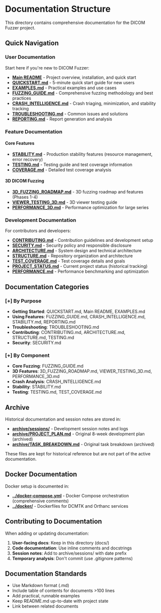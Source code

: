 # Documentation Structure

This directory contains comprehensive documentation for the DICOM Fuzzer project.

## Quick Navigation

### User Documentation

Start here if you're new to DICOM Fuzzer:

- **[Main README](../README.md)** - Project overview, installation, and quick start
- **[QUICKSTART.md](QUICKSTART.md)** - 5-minute quick start guide for new users
- **[EXAMPLES.md](EXAMPLES.md)** - Practical examples and use cases
- **[FUZZING_GUIDE.md](FUZZING_GUIDE.md)** - Comprehensive fuzzing methodology and best practices
- **[CRASH_INTELLIGENCE.md](CRASH_INTELLIGENCE.md)** - Crash triaging, minimization, and stability tracking
- **[TROUBLESHOOTING.md](TROUBLESHOOTING.md)** - Common issues and solutions
- **[REPORTING.md](REPORTING.md)** - Report generation and analysis

### Feature Documentation

#### Core Features

- **[STABILITY.md](STABILITY.md)** - Production stability features (resource management, error recovery)
- **[TESTING.md](TESTING.md)** - Testing guide and test coverage information
- **[COVERAGE.md](COVERAGE.md)** - Detailed test coverage analysis

#### 3D DICOM Fuzzing

- **[3D_FUZZING_ROADMAP.md](3D_FUZZING_ROADMAP.md)** - 3D fuzzing roadmap and features (Phases 1-4)
- **[VIEWER_TESTING_3D.md](VIEWER_TESTING_3D.md)** - 3D viewer testing guide
- **[PERFORMANCE_3D.md](PERFORMANCE_3D.md)** - Performance optimization for large series

### Development Documentation

For contributors and developers:

- **[CONTRIBUTING.md](../CONTRIBUTING.md)** - Contribution guidelines and development setup
- **[SECURITY.md](../SECURITY.md)** - Security policy and responsible disclosure
- **[ARCHITECTURE.md](ARCHITECTURE.md)** - System design and technical architecture
- **[STRUCTURE.md](STRUCTURE.md)** - Repository organization and architecture
- **[TEST_COVERAGE.md](TEST_COVERAGE.md)** - Test coverage details and goals
- **[PROJECT_STATUS.md](PROJECT_STATUS.md)** - Current project status (historical tracking)
- **[PERFORMANCE.md](PERFORMANCE.md)** - Performance benchmarking and optimization

## Documentation Categories

### [+] By Purpose

- **Getting Started**: QUICKSTART.md, Main README, EXAMPLES.md
- **Using Features**: FUZZING_GUIDE.md, CRASH_INTELLIGENCE.md, STABILITY.md, REPORTING.md
- **Troubleshooting**: TROUBLESHOOTING.md
- **Contributing**: CONTRIBUTING.md, ARCHITECTURE.md, STRUCTURE.md, TESTING.md
- **Security**: SECURITY.md

### [+] By Component

- **Core Fuzzing**: FUZZING_GUIDE.md
- **3D Features**: 3D_FUZZING_ROADMAP.md, VIEWER_TESTING_3D.md, PERFORMANCE_3D.md
- **Crash Analysis**: CRASH_INTELLIGENCE.md
- **Stability**: STABILITY.md
- **Testing**: TESTING.md, TEST_COVERAGE.md

## Archive

Historical documentation and session notes are stored in:

- **[archive/sessions/](archive/sessions/)** - Development session notes and logs
- **[archive/PROJECT_PLAN.md](archive/PROJECT_PLAN.md)** - Original 8-week development plan (archived)
- **[archive/TASK_BREAKDOWN.md](archive/TASK_BREAKDOWN.md)** - Original task breakdown (archived)

These files are kept for historical reference but are not part of the active documentation.

## Docker Documentation

Docker setup is documented in:

- **[../docker-compose.yml](../docker-compose.yml)** - Docker Compose orchestration (comprehensive comments)
- **[../docker/](../docker/)** - Dockerfiles for DCMTK and Orthanc services

## Contributing to Documentation

When adding or updating documentation:

1. **User-facing docs**: Keep in this directory (docs/)
2. **Code documentation**: Use inline comments and docstrings
3. **Session notes**: Add to archive/sessions/ with date prefix
4. **Temporary analysis**: Don't commit (use .gitignore patterns)

## Documentation Standards

- Use Markdown format (.md)
- Include table of contents for documents >100 lines
- Add practical, runnable examples
- Keep README.md up-to-date with project state
- Link between related documents
